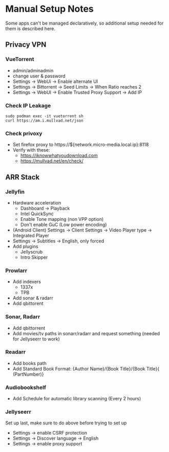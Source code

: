 # Manual Setup Notes

Some apps can't be managed declaratively, so additional setup needed for them is described here.

## Privacy VPN

### VueTorrent

- admin/adminadmin
- change user & password
- Settings -> WebUi -> Enable alternate UI
- Settings -> Bittorrent -> Seed Limits -> When Ratio reaches 2
- Settings -> WebUI -> Enable Trusted Proxy Support -> Add IP

### Check IP Leakage

```console
sudo podman exec -it vuetorrent sh
curl https://am.i.mullvad.net/json
```

### Check privoxy

- Set firefox proxy to https://${network.micro-media.local.ip}:8118
- Verify with these:
  - https://iknowwhatyoudownload.com
  - https://mullvad.net/en/check/

## ARR Stack

### Jellyfin

- Hardware acceleration
  - Dashboard -> Playback
  - Intel QuickSync
  - Enable Tone mapping (non VPP option)
  - Don't enable GuC (Low power encoding)
- (Android Client) Settings -> Client Settings -> Video Player type -> Integrated Player
- Settings -> Subtitles -> English, only forced
- Add plugins
  - Jellyscrub
  - Intro Skipper

### Prowlarr

- Add indexers
  - 1337x
  - TPB
- Add sonar & radarr
- Add qbittorent

### Sonar, Radarr

- Add qbittorrent
- Add movies/tv paths in sonarr/radarr and request something (needed for Jellyseerr to work)

### Readarr

- Add books path
- Add Standard Book Format: {Author Name}/{Book Title}/{Book Title}{ (PartNumber)}

### Audiobookshelf

- Add Schedule for automatic library scanning (Every 2 hours)

### Jellyseerr

Set up last, make sure to do above before trying to set up

- Settings -> enable CSRF protection
- Settings -> Discover language -> English
- Settings -> enable proxy support
